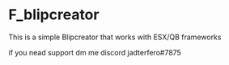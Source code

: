 # F_blipcreator

This is a simple Blipcreator that works with ESX/QB frameworks

if you nead support dm me 
discord jadterfero#7875
